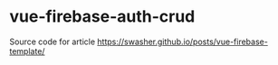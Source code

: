 # vue-firebase-auth-crud

Source code for article https://swasher.github.io/posts/vue-firebase-template/